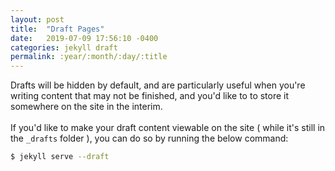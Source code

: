 ```yaml
---
layout: post
title:  "Draft Pages"
date:   2019-07-09 17:56:10 -0400
categories: jekyll draft
permalink: :year/:month/:day/:title
---
```


Drafts will be hidden by default, and are particularly useful when you're writing content that may not be finished, and you'd like to to store it somewhere on the site in the interim.
<br /><br />
If you'd like to make your draft content viewable on the site ( while it's still in the `_drafts` folder ), you can do so by running the below command:
```bash
$ jekyll serve --draft
```

